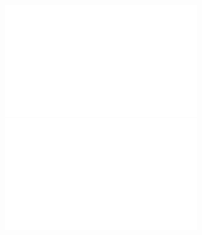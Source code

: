![](https://raw.githubusercontent.com/knightmar/github-stats/master/generated/overview.svg#gh-dark-mode-only)
![](https://raw.githubusercontent.com/knightmar/github-stats/master/generated/overview.svg#gh-light-mode-only)
